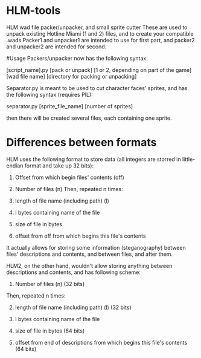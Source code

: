 # HLM-tools
HLM wad file packer/unpacker, and small sprite cutter
These are used to unpack existing Hotline Miami (1 and 2) files, and to create your compatible .wads
Packer1 and unpacker1 are intended to use for first part, and packer2 and unpacker2 are intended for second.

#Usage
Packers/unpacker now has the following syntax:

[script_name].py [pack or unpack] [1 or 2, depending on part of the game] [wad file name] [directory for packing or unpacking]

Separator.py is meant to be used to cut character faces' sprites, and has the following syntax (requires PIL):

separator.py [sprite_file_name] [number of sprites]

then there will be created several files, each containing one sprite.

# Differences between formats
HLM uses the following format to store data (all integers are storred in little-endian format and take up 32 bits):

1) Offset from which begin files' contents (off)
2) Number of files (n)
Then, repeated n times:

3) length of file name (including path) (l)

4) l bytes containing name of the file

5) size of file in bytes

6) offset from off from which begins this file's contents

It actually allows for storing some information (steganography) between files' descriptions and contents, and between files, and after them.

HLM2, on the other hand, wouldn't allow storing anything between descriptions and contents, and has following scheme:

1) Number of files (n) (32 bits)

Then, repeated n times:

2) length of file name (including path) (l) (32 bits)

3) l bytes containing name of the file 

4) size of file in bytes (64 bits)

5) offset from end of descriptions from which begins this file's contents (64 bits)
